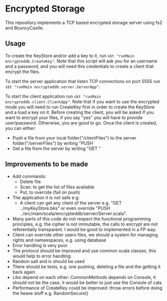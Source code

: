 # Encrypted Storage

This repository implements a TCP based encrypted storage server using fs2 and BouncyCastle.

## Usage

To create the KeyStore and/or add a key to it, run `sbt "runMain encrypteddb.CreateKey"`. Note that this script will ask you for an username and a password, and you will need this credentials to create a client that encrypt the files.

To start the server application that listen TCP connections on port 5555 run `sbt "runMain encrypteddb.server.ServerApp"`.

To start the client application run `sbt "runMain encrypteddb.client.ClientApp"`. Note that if you want to use the encrypted mode you will need to run CreateKey first in order to create the KeyStore and a load a key on it.
Before creating the client, you will be asked if you want to encrypt your files, if you say "yes" you will have to provide user/password. Otherwise, you are good to go.
Once the client is created, you can either:
- Push a file from your local folder("/clientFiles") to the server folder("/serverFiles") by writing "PUSH <fileName>
- Get a file from the server by writing "GET <fileName>"

## Improvements to be made

- Add commands:
    - Delete file
    - Scan: to get the list of files available
    - Put, to override (fail on push)
- The application it is not safe e.g: 
  - A client can get any client of the server e.g. "GET ../myKeyStore.bks" or even override "PUSH ../src/main/scala/encrypteddb/server/Server.scala".
- Many parts of this code do not respect the functional programming principles, e.g. the cipher is not immutable, the calls to encrypt are not referentially transparent. I would be good to implemented in a FP way.
- Client can override other users files, we should a system for managing rights and nameespaces, e.g. using database
- Error handling is very poor.
- The protocol should be improved and use common scala classes, this would help to error handling.
- Random salt and iv should be used
- There should be tests, e.g. one pushing, deleting a file and the getting it back again.
- Libs depend on each other: CommonMethods depends on Console, it should not be the case, it would be better to just use the Console of cats
- Performance of CreateKey could be improved: throw errors before doing the heave stuff e.g. RandomSecure()

